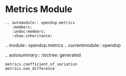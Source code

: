 # Metrics Module

```{eval-rst}
.. automodule:: opendvp.metrics
   :members:
   :undoc-members:
   :show-inheritance:
```

.. module:: opendvp.metrics
.. currentmodule:: opendvp

.. autosummary::
    :toctree: generated

    metrics.coefficient_of_variation
    metrics.nan_difference
